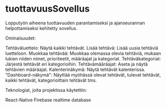 # tuottavuusSovellus

Lopputyön aiheena tuottavuuden parantamiseksi ja ajanseurannan helpottamiseksi kehitetty sovellus.


Ominaisuudet:

Tehtäväluettelo: Näytä kaikki tehtävät.
Lisää tehtävä: Lisää uusia tehtäviä luetteloon.
Muokkaa tehtävää: Muokkaa olemassa olevia tehtäviä, mukaan lukien niiden nimet, prioriteetit, määräajat ja kategoriat.
Tehtäväkategoriat: Järjestä tehtävät eri kategorioihin.
Tehtävämääräajat: Aseta ja näytä tehtävien määräajat.
Kalenterinäkymä: Näytä tehtävät kalenterissa.
"Dashboard-näkymä": Näyttää myöhässä olevat tehtävät, tulevat tehtävät, kaikki tehtävät, kategorioittain tehtävät tms.

Teknologiat, joita projektissa käytettiin:

React-Native
Firebase realtime database
